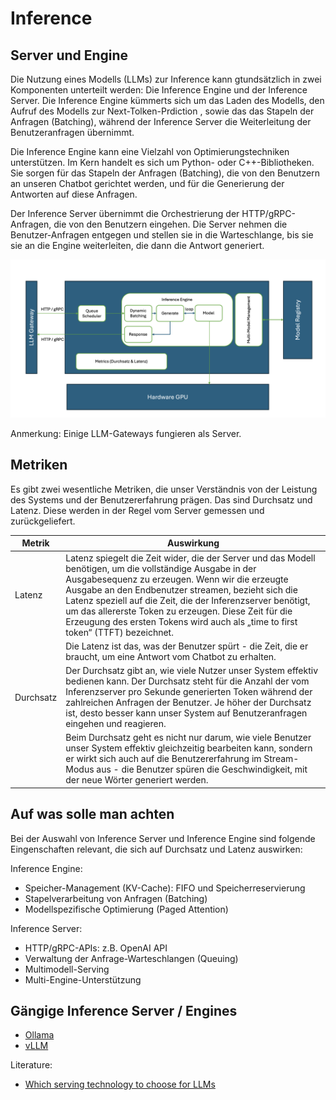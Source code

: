 # Inference

## Server und Engine

Die Nutzung eines Modells (LLMs) zur Inference kann gtundsätzlich in zwei Komponenten unterteilt werden: Die Inference Engine und der Inference Server. Die Inference Engine kümmerts sich um das Laden des Modells, den Aufruf des Modells zur Next-Tolken-Prdiction , sowie das das Stapeln der Anfragen (Batching), während der Inference Server die Weiterleitung der Benutzeranfragen übernimmt.

Die Inference Engine kann eine Vielzahl von Optimierungstechniken unterstützen. Im Kern handelt es sich um Python- oder C++-Bibliotheken. Sie sorgen für das Stapeln der Anfragen (Batching), die von den Benutzern an unseren Chatbot gerichtet werden, und für die Generierung der Antworten auf diese Anfragen.

Der Inference Server übernimmt die Orchestrierung der HTTP/gRPC-Anfragen, die von den Benutzern eingehen. Die Server nehmen die Benutzer-Anfragen entgegen und stellen sie in die Warteschlange, bis sie sie an die Engine weiterleiten, die dann die Antwort generiert.

![image](inference.png)

Anmerkung: Einige LLM-Gateways fungieren als Server.

## Metriken

Es gibt zwei wesentliche Metriken, die unser Verständnis von der Leistung des Systems und der Benutzererfahrung prägen. Das sind Durchsatz und Latenz. Diese werden in der Regel vom Server gemessen und zurückgeliefert.

|Metrik|Auswirkung|
|---------|--------|
|Latenz| Latenz spiegelt die Zeit wider, die der Server und das Modell benötigen, um die vollständige Ausgabe in der Ausgabesequenz zu erzeugen. Wenn wir die erzeugte Ausgabe an den Endbenutzer streamen, bezieht sich die Latenz speziell auf die Zeit, die der Inferenzserver benötigt, um das allererste Token zu erzeugen. Diese Zeit für die Erzeugung des ersten Tokens wird auch als „time to first token“ (TTFT) bezeichnet. |
||Die Latenz ist das, was der Benutzer spürt - die Zeit, die er braucht, um eine Antwort vom Chatbot zu erhalten.|
|Durchsatz|Der Durchsatz gibt an, wie viele Nutzer unser System effektiv bedienen kann. Der Durchsatz steht für die Anzahl der vom Inferenzserver pro Sekunde generierten Token während der zahlreichen Anfragen der Benutzer. Je höher der Durchsatz ist, desto besser kann unser System auf Benutzeranfragen eingehen und reagieren.|
||Beim Durchsatz geht es nicht nur darum, wie viele Benutzer unser System effektiv gleichzeitig bearbeiten kann, sondern er wirkt sich auch auf die Benutzererfahrung im Stream-Modus aus - die Benutzer spüren die Geschwindigkeit, mit der neue Wörter generiert werden.|

## Auf was solle man achten

Bei der Auswahl von Inference Server und Inference Engine sind folgende Eingenschaften relevant, die sich auf Durchsatz und Latenz auswirken:

Inference Engine:

- Speicher-Management (KV-Cache): FIFO und Speicherreservierung 
- Stapelverarbeitung von Anfragen (Batching)
- Modellspezifische Optimierung (Paged Attention)

Inference Server:

- HTTP/gRPC-APIs: z.B. OpenAI API
- Verwaltung der Anfrage-Warteschlangen (Queuing)
- Multimodell-Serving
- Multi-Engine-Unterstützung

## Gängige Inference Server / Engines

- [Ollama](https://ollama.com)
- [vLLM](https://docs.vllm.ai/en/latest/)

Literature:

- [Which serving technology to choose for LLMs](https://pages.run.ai/hubfs/PDFs/Serving-Large-Language-Models-Run-ai-Benchmarking-Study.pdf)

